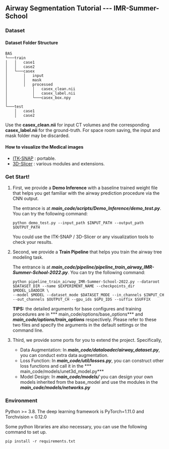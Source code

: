 ## Airway Segmentation Tutorial --- IMR-Summer-School

### Dataset

#### Dataset Folder Structure

```
BAS
└───train
│   │   case1
│   │   case2
│   └───casex
│       │   input
│       │   mask
│       │   processed
│           │   casex_clean.nii
│           │   casex_label.nii
│           └───casex_box.npy
│   
└───test
    │   case1
    │   case2
```

Use the **casex_clean.nii** for input CT volumes and the corresponding **casex_label.nii** for the ground-truth. For space room saving, the input and mask folder may be discarded.

#### How to visualize the Medical images

- [ITK-SNAP](http://www.itksnap.org/pmwiki/pmwiki.php) :  portable.
- [3D-Slicer](https://www.slicer.org/) : various modules and extensions.

### Get Start!

1. First, we provide a **Demo Inference** with a baseline trained weight file that helps you get familiar with the
   airway prediction procedure via the CNN output.

   The entrance is at ***main_code/scripts/Demo_Inference/demo_test.py***. You can try the following command:

    ```
    python demo_test.py --input_path $INPUT_PATH --output_path $OUTPUT_PATH
    ```

   You could use the ITK-SNAP / 3D-Slicer or any visualization tools to check your results.

2. Second, we provide a **Train Pipeline** that helps you train the airway tree modeling task.

   The entrance is at ***main_code/pipeline/pipeline_train_airway_IMR-Summer-School-2022.py***. You can try the
   following command:

    ```
    python pipeline_train_airway_IMR-Summer-School-2022.py --dataroot $DATASET_DIR --name $EXPERIMENT_NAME --checkpoints_dir $MODEL_LOADDIR \ 
    --model $MODEL --dataset_mode $DATASET_MODE --in_channels $INPUT_CH --out_channels $OUTPUT_CH --gpu_ids $GPU_IDS --suffix $SUFFIX  
    ```

   **TIPS:** the detailed arguments for base configures and training procedures are in ***
   main_code/options/base_options*** and ***main_code/options/train_options*** respectively. Please refer to these two
   files and specify the arguments in the default settings or the command line.

3. Third, we provide some ports for you to extend the project. Specifically,
    + Data Augmentation: In ***main_code/dataloader/airway_dataset.py***, you can conduct extra data augmentation.
    + Loss Function: In ***main_code/util/losses.py***, you can construct other loss functions and call it in the ***
      main_code/models/unet3d_model.py***
    + Model Design: In ***main_code/models/*** you can design your own models inherited from the base_model and use the
      modules in the ***main_code/models/networks.py***


### Environment

Python >= 3.8. The deep learning framework is PyTorch=1.11.0 and Torchvision = 0.12.0

Some python libraries are also necessary, you can use the following command to set up.

```
pip install -r requirements.txt
```

 
